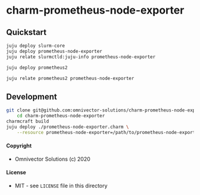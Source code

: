 # charm-prometheus-node-exporter

## Quickstart
```bash
juju deploy slurm-core
juju deploy prometheus-node-exporter
juju relate slurmctld:juju-info prometheus-node-exporter

juju deploy prometheus2

juju relate prometheus2 prometheus-node-exporter
```

## Development
```bash
git clone git@github.com:omnivector-solutions/charm-prometheus-node-exporter && \
    cd charm-prometheus-node-exporter
charmcraft build
juju deploy ./prometheus-node-exporter.charm \
    --resource prometheus-node-exporter=/path/to/prometheus-node-exporter.snap
```

#### Copyright
* Omnivector Solutions (c) 2020

#### License
* MIT - see `LICENSE` file in this directory
